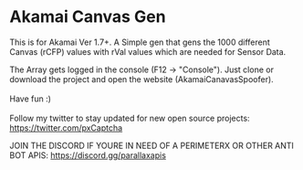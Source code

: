 <h1>Akamai Canvas Gen</h1>

This is for Akamai Ver 1.7+. A Simple gen that gens the 1000 different Canvas (rCFP) values with rVal values which are needed for Sensor Data.

The Array gets logged in the console (F12 -> "Console").
Just clone or download the project and open the website (AkamaiCanavasSpoofer).
<br></br>
Have fun :)
<br>
<br>
Follow my twitter to stay updated for new open source projects: https://twitter.com/pxCaptcha

JOIN THE DISCORD IF YOURE IN NEED OF A PERIMETERX OR OTHER ANTI BOT APIS: https://discord.gg/parallaxapis
